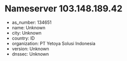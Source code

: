# Nameserver 103.148.189.42

* as_number: 134651
* name: Unknown
* city: Unknown
* country: ID
* organization: PT Yetoya Solusi Indonesia
* version: Unknown
* dnssec: Unknown
